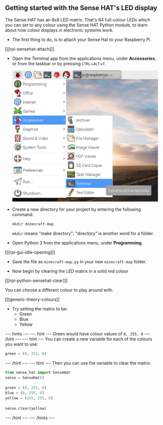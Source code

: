 ## Getting started with the Sense HAT's LED display

The Sense HAT has an 8x8 LED matrix. That's 64 full-colour LEDs which you can set to any colour using the Sense HAT Python module, to learn about how colour displays in electronic systems work.

- The first thing to do, is to attach your Sense Hat to your Raspberry Pi.

[[[rpi-sensehat-attach]]]

- Open the Terminal app from the applications menu, under **Accessories**, or from the taskbar or by pressing `CTRL`+`ALT`+`T`.

    ![Open Terminal](images/terminal-app-menu.png)

- Create a new directory for your project by entering the following command:

    ```bash
    mkdir minecraft-map
    ```

    `mkdir` means "make directory"; "directory" is another word for a folder.

- Open Python 3 from the applications menu, under **Programming**.

[[[rpi-gui-idle-opening]]]

- Save the file as `minecraft-map.py` in your new `minecraft-map` folder.

- Now begin by clearing the LED matrix in a solid red colour

[[[rpi-python-sensehat-clear]]]

You can choose a different colour to play around with.

[[[generic-theory-colours]]

- Try setting the matrix to be:
  - Green
  - Blue
  - Yellow
  
--- hints --- --- hint ---
Green would have colour values of `0, 255, 0`
--- /hint --- --- hint ---
You can create a new variable for each of the colours you want to use:
```python
green = (0, 255, 0)
```
--- /hint --- --- hint ---
Then you can use the variable to clear the matrix.
```python
from sense_hat import SenseHat
sense = SenseHat()

green = (0, 255, 0)
blue = (0, 255, 0)
yellow = (255, 255, 0)

sense.clear(yellow)
```
--- /hint --- --- /hints ---

